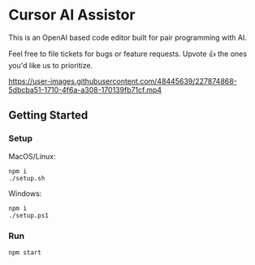 # Cursor AI Assistor

This is an OpenAI based code editor built for pair programming with AI. 

Feel free to file tickets for bugs or feature requests. Upvote 👍 the ones you'd like us to prioritize.

https://user-images.githubusercontent.com/48445639/227874868-5dbcba51-1710-4f6a-a308-170139fb71cf.mp4

## Getting Started

### Setup

MacOS/Linux:

```
npm i
./setup.sh
```

Windows:

```
npm i
./setup.ps1
```

### Run

```
npm start
```
